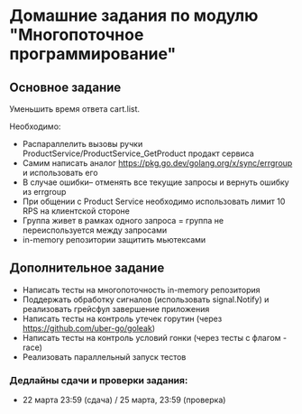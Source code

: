# Домашние задания по модулю "Многопоточное программирование"

## Основное задание

Уменьшить время ответа cart.list.

Необходимо:

  - Распараллелить вызовы ручки ProductService/ProductService_GetProduct продакт сервиса
  - Самим написать аналог https://pkg.go.dev/golang.org/x/sync/errgroup и использовать его
  - В случае ошибки– отменять все текущие запросы и вернуть ошибку из errgroup
  - При общении с Product Service необходимо использовать лимит 10 RPS на клиентской стороне
  - Группа живет в рамках одного запроса = группа не переиспользуется между запросами
  - in-memory репозитории защитить мьютексами

## Дополнительное задание

  - Написать тесты на многопоточность in-memory репозитория
  - Поддержать обработку сигналов (использовать signal.Notify) и реализовать грейсфул завершение приложения 
  - Написать тесты на контроль утечек горутин (через https://github.com/uber-go/goleak)
  - Написать тесты на контроль условий гонки (через тесты с флагом -race)
  - Реализовать параллельный запуск тестов

### Дедлайны сдачи и проверки задания:
- 22 марта 23:59 (сдача) / 25 марта, 23:59 (проверка)
